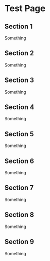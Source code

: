# Test Page

## Section 1

Something

## Section 2

Something

## Section 3

Something

## Section 4

Something

## Section 5

Something

## Section 6

Something

## Section 7

Something

## Section 8

Something

## Section 9

Something